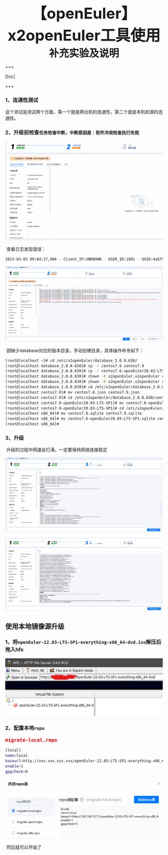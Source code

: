 <center><font size=7><b>【openEuler】x2openEuler工具使用</b></font></center>

<center><font size=6><b>补充实验及说明</b></font></center>

+++

[toc]

+++



### 1、连通性测试

​		这个测试是测试两个方面，第一个就是两台机的连通性，第二个就是本机和源的连通性。

### 2、升级前检查`任务检查中断，中断原因是：软件冲突检查执行失败`

![image-20230303090516179](.\image\image-20230303090516179.png)

​		查看日志发现错误：

```bash
2023-03-03 09:04:27,906 - Client_IP:UNKNOWN - USER_ID:1001 - UUID:4a579caa-b95f-11ed-81ad-000c295e45f4 - ERROR - Abnormal exit, error: /etc/x2openEuler/database_2.0.0.630/centos7.9/x86_64/primary not exists, please check whether the database is imported
```

![image-20230303090628842](.\image\image-20230303090628842.png)

​		因缺少database对应的版本目录，手动创建目录，具体操作命令如下：

```bash
[root@localhost ~]# cd /etc/x2openEuler/database_2.0.0.630/
[root@localhost database_2.0.0.630]# cp -r centos7.6 centos7.9
[root@localhost database_2.0.0.630]# cp -r centos7.6-openEuler20.03-LTS-SP1 centos7.9-openEuler20.03-LTS-SP1
[root@localhost database_2.0.0.630]# chown -R x2openEuler.x2openEuler centos7.9
[root@localhost database_2.0.0.630]# chown -R x2openEuler.x2openEuler centos7.9-openEuler20.03-LTS-SP1/
[root@localhost database_2.0.0.630]# cd /etc/x2openEuler/database_2.0.0.630/centos7.9
[root@localhost centos7.9]# mv centos7.6.json centos7.9.json
[root@localhost centos7.9]# cd /etc/x2openEuler/database_2.0.0.630/centos7.9-openEuler20.03-LTS-SP1
[root@localhost centos7.9-openEuler20.03-LTS-SP1]# mv centos7.6-openEuler20.03-LTS-SP1.json centos7.9-openEuler20.03-LTS-SP1.json
[root@localhost centos7.9-openEuler20.03-LTS-SP1]# cd /etc/x2openEuler/database_2.0.0.630/centos7.9-openEuler20.03-LTS-SP1/x86_64
[root@localhost x86_64]# mv centos7.6.sqlite centos7.9.sqlite
[root@localhost x86_64]# mv centos7.6-openEuler20.03-LTS-SP1.sqlite centos7.9-openEuler20.03-LTS-SP1.sqlite
[root@localhost x86_64]#
```

### 3、升级

​		升级的过程中网速会打满，一定要保持网络连接稳定

![image-20230303093340753](.\image\image-20230303093340753.png)

![image-20230303093443406](.\image\image-20230303093443406.png)



## 使用本地镜像源升级

### 1、将`openEuler-22.03-LTS-SP1-everything-x86_64-dvd.iso`解压后拖入hfs

![image-20230306094106066](.\image\image-20230306094106066.png)

### 2、配置本地`repo`

<font size=4 color='red'><b>`migrate-local.repo`</b></font>

```bash
[local]
name=local
baseurl=http://xxx.xxx.xxx.xxx/openEuler-22.03-LTS-SP1-everything-x86_64-dvd/
enable=1
gpgcheck=0
```

![image-20230306094336977](.\image\image-20230306094336977.png)

​		然后就可以开始了